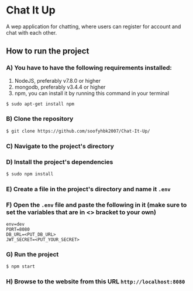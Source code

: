 # Chat It Up
A wep application for chatting, where users can register for account and chat with each other.

## How to run the project
### A) You have to have the following requirements installed:
1) NodeJS, preferably v7.8.0 or higher
2) mongodb, preferably v3.4.4 or higher
3) npm, you can install it by running this command in your terminal
```bash
$ sudo apt-get install npm
```
### B) Clone the repository
```bash
$ git clone https://github.com/soofyhbk2007/Chat-It-Up/
```
### C) Navigate to the project's directory

### D) Install the project's dependencies
```bash
$ sudo npm install
```
### E) Create a file in the project's directory and name it `.env`

### F) Open the `.env` file and paste the following in it (make sure to set the variables that are in <> bracket to your own)
```
env=dev
PORT=8080
DB_URL=<PUT_DB_URL>
JWT_SECRET=<PUT_YOUR_SECRET>
```
### G) Run the project
```bash
$ npm start
```
### H) Browse to the website from this URL `http://localhost:8080`
